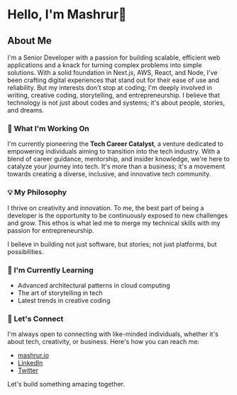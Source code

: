 # Hello, I'm Mashrur👋

## About Me
I'm a Senior Developer with a passion for building scalable, efficient web applications and a knack for turning complex problems into simple solutions. With a solid foundation in Next.js, AWS, React, and Node, I've been crafting digital experiences that stand out for their ease of use and reliability. But my interests don't stop at coding; I'm deeply involved in writing, creative coding, storytelling, and entrepreneurship. I believe that technology is not just about codes and systems; it's about people, stories, and dreams.

### 🚀 What I'm Working On
I'm currently pioneering the **Tech Career Catalyst**, a venture dedicated to empowering individuals aiming to transition into the tech industry. With a blend of career guidance, mentorship, and insider knowledge, we're here to catalyze your journey into tech. It's more than a business; it's a movement towards creating a diverse, inclusive, and innovative tech community.

### 💡 My Philosophy
I thrive on creativity and innovation. To me, the best part of being a developer is the opportunity to be continuously exposed to new challenges and grow. This ethos is what led me to merge my technical skills with my passion for entrepreneurship. 

I believe in building not just software, but stories; not just platforms, but possibilities.

### 🌱 I'm Currently Learning
- Advanced architectural patterns in cloud computing
- The art of storytelling in tech
- Latest trends in creative coding


### 🤝 Let's Connect
I'm always open to connecting with like-minded individuals, whether it's about tech, creativity, or business. Here's how you can reach me:

- [mashrur.io](https://www.mashrur.io/)
- [LinkedIn](https://www.linkedin.com/in/mashrurio/)
- [Twitter](https://twitter.com/mashrurio)

Let's build something amazing together.
  
